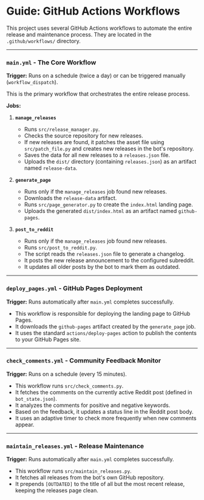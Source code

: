 # Guide: GitHub Actions Workflows

This project uses several GitHub Actions workflows to automate the entire release and maintenance process. They are located in the `.github/workflows/` directory.

---

### `main.yml` - The Core Workflow

**Trigger:** Runs on a schedule (twice a day) or can be triggered manually (`workflow_dispatch`).

This is the primary workflow that orchestrates the entire release process.

**Jobs:**

1.  **`manage_releases`**
    -   Runs `src/release_manager.py`.
    -   Checks the source repository for new releases.
    -   If new releases are found, it patches the asset file using `src/patch_file.py` and creates new releases in the bot's repository.
    -   Saves the data for all new releases to a `releases.json` file.
    -   Uploads the `dist/` directory (containing `releases.json`) as an artifact named `release-data`.

2.  **`generate_page`**
    -   Runs only if the `manage_releases` job found new releases.
    -   Downloads the `release-data` artifact.
    -   Runs `src/page_generator.py` to create the `index.html` landing page.
    -   Uploads the generated `dist/index.html` as an artifact named `github-pages`.

3.  **`post_to_reddit`**
    -   Runs only if the `manage_releases` job found new releases.
    -   Runs `src/post_to_reddit.py`.
    -   The script reads the `releases.json` file to generate a changelog.
    -   It posts the new release announcement to the configured subreddit.
    -   It updates all older posts by the bot to mark them as outdated.

---

### `deploy_pages.yml` - GitHub Pages Deployment

**Trigger:** Runs automatically after `main.yml` completes successfully.

-   This workflow is responsible for deploying the landing page to GitHub Pages.
-   It downloads the `github-pages` artifact created by the `generate_page` job.
-   It uses the standard `actions/deploy-pages` action to publish the contents to your GitHub Pages site.

---

### `check_comments.yml` - Community Feedback Monitor

**Trigger:** Runs on a schedule (every 15 minutes).

-   This workflow runs `src/check_comments.py`.
-   It fetches the comments on the currently active Reddit post (defined in `bot_state.json`).
-   It analyzes the comments for positive and negative keywords.
-   Based on the feedback, it updates a status line in the Reddit post body.
-   It uses an adaptive timer to check more frequently when new comments appear.

---

### `maintain_releases.yml` - Release Maintenance

**Trigger:** Runs automatically after `main.yml` completes successfully.

-   This workflow runs `src/maintain_releases.py`.
-   It fetches all releases from the bot's own GitHub repository.
-   It prepends `[OUTDATED]` to the title of all but the most recent release, keeping the releases page clean.
